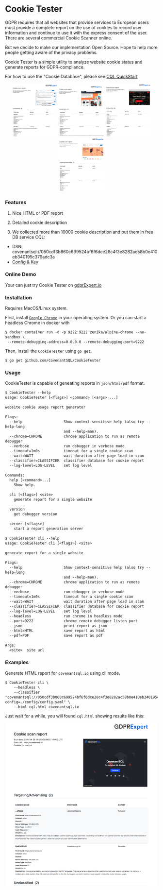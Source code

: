 # Cookie Tester

GDPR requires that all websites that provide services to European users must provide a complete report on the use of cookies to record user information and continue to use it with the express consent of the user.
There are several commercial Cookie Scanner online.

But we decide to make our implementation Open Source. Hope to help more people getting aware of the privacy problems.

Cookie Tester is a simple utility to analyze website cookie status and generate reports for GDPR-compliance.

For how to use the "Cookie Database", please see [CQL QuickStart](https://developers.covenantsql.io/docs/en/quickstart)

<p align="center">
   <a href="./example/reddit-cookie.pdf"> <img src="./example/reddit-cookie.png" width="150"></a>
   <a href="./example/amazon-cookie.pdf"> <img src="./example/amazon-cookie.png" width="150"></a>
   <a href="./example/netflix-cookie.pdf"> <img src="./example/netflix-cookie.png" width="150"></a>
   <a href="./example/ebay-cookie.pdf"> <img src="./example/ebay-cookie.png" width="150"></a>
</p>

### Features

1. Nice HTML or PDF report

1. Detailed cookie description

1. We collected more than 10000 cookie description and put them in free DB service CQL:

  - DSN: covenantsql://050cdf3b860c699524bf6f6dce28c4f3e8282ac58b0e410eb340195c379adc3a
  - [Config & Key](./config)


### Online Demo

Your can just try Cookie Tester on [gdprExpert.io](https://gdprexpert.io/)

### Installation

Requires MacOS/Linux system.

First, install [`Google Chrome`](https://www.google.com/chrome/) in your operating system.
Or you can start a headless Chrome in docker with

```shell
$ docker container run -d -p 9222:9222 zenika/alpine-chrome --no-sandbox \ 
 --remote-debugging-address=0.0.0.0 --remote-debugging-port=9222
```

Then, install the `CookieTester` using `go get`.

```shell
$ go get github.com/CovenantSQL/CookieTester
```

### Usage

CookieTester is capable of geneating reports in `json/html/pdf` format.

```
$ CookieTester --help
usage: CookieTester [<flags>] <command> [<args> ...]

website cookie usage report generator

Flags:
  --help                   Show context-sensitive help (also try --help-long
                           and --help-man).
  --chrome=CHROME          chrome application to run as remote debugger
  --verbose                run debugger in verbose mode
  --timeout=1m0s           timeout for a single cookie scan
  --wait=WAIT              wait duration after page load in scan
  --classifier=CLASSIFIER  classifier database for cookie report
  --log-level=LOG-LEVEL    set log level

Commands:
  help [<command>...]
    Show help.

  cli [<flags>] <site>
    generate report for a single website

  version
    get debugger version

  server [<flags>]
    start a report generation server

$ CookieTester cli --help
usage: CookieTester cli [<flags>] <site>

generate report for a single website

Flags:
  --help                   Show context-sensitive help (also try --help-long
                           and --help-man).
  --chrome=CHROME          chrome application to run as remote debugger
  --verbose                run debugger in verbose mode
  --timeout=1m0s           timeout for a single cookie scan
  --wait=WAIT              wait duration after page load in scan
  --classifier=CLASSIFIER  classifier database for cookie report
  --log-level=LOG-LEVEL    set log level
  --headless               run chrome in headless mode
  --port=9222              chrome remote debugger listen port
  --json                   print report as json
  --html=HTML              save report as html
  --pdf=PDF                save report as pdf

Args:
  <site>  site url
```

### Examples

Generate HTML report for `covenantsql.io` using cli mode.

```shell
$ CookieTester cli \
    --headless \
    --classifier "covenantsql://050cdf3b860c699524bf6f6dce28c4f3e8282ac58b0e410eb340195c379adc3a?config=./config/config.yaml" \
    --html cql.html covenantsql.io
```

Just wait for a while, you will found `cql.html` showing results like this:

![](./example.png)

